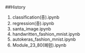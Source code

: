 ##History
1. classification(중).ipynb
2. regression(중).ipynb
3. santa_image.ipynb
4. handwritten_fashion_mnist.ipynb
5. autokeras_fashion_mnist.ipynb
6. Module_23_80(폐렴).ipynb
